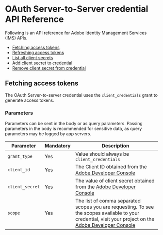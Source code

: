 # OAuth Server-to-Server credential API Reference

Following is an API reference for Adobe Identity Management Services (IMS) APIs.

- [Fetching access tokens](#fetching-access-tokens)
- [Refreshing access tokens](#refreshing-access-tokens)
- [List all client secrets](#list-all-client-secrets)
- [Add client secret to credential](#add-client-secret-to-credential)
- [Remove client secret from credential](#remove-client-secret-from-credential)


## Fetching access tokens

The OAuth Server-to-server credential uses the `client_credentials` grant to generate access tokens.

### Parameters

Parameters can be sent in the body or as query parameters. Passing parameters in the body is recommended for sensitive data, as query parameters may be logged by app servers.

| Parameter       | Mandatory | Description                                                                                                                                                          |
| --------------- | --------- | -------------------------------------------------------------------------------------------------------------------------------------------------------------------- |
| `grant_type`    | Yes       | Value should always be `client_credentials`                                                                                                                          |
| `client_id`     | Yes       | The Client ID obtained from the [Adobe Developer Console](/console)                                                                                                  |
| `client_secret` | Yes       | The value of client secret obtained from the [Adobe Developer Console](/console)                                                                                     |
| `scope`         | Yes       | The list of comma separated scopes you are requesting. To see the scopes available to your credential, visit your project on the [Adobe Developer Console](/console) |
